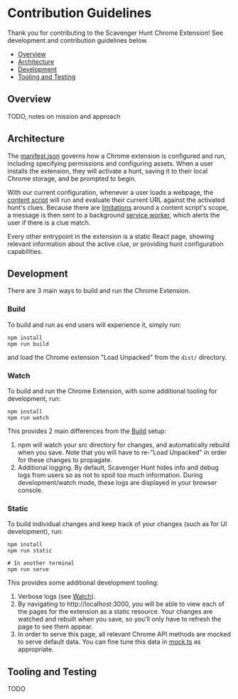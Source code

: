 # Contribution Guidelines

Thank you for contributing to the Scavenger Hunt Chrome Extension! See development and contribution guidelines below.

- [Overview](#overview)
- [Architecture](#architecture)
- [Development](#development)
- [Tooling and Testing](#tooling-and-testing)

## Overview
TODO, notes on mission and approach

## Architecture
The [manifest.json](public/manifest.json) governs how a Chrome extension is configured and run, including specifying permissions and configuring assets. When a user installs the extension, they will activate a hunt, saving it to their local Chrome storage, and be prompted to begin.

With our current configuration, whenever a user loads a webpage, the [content script](src/content_script.tsx) will run and evaluate their current URL against the activated hunt's clues. Because there are [limitations](https://developer.chrome.com/docs/extensions/mv3/content_scripts/) around a content script's scope, a message is then sent to a background [service worker](https://developer.chrome.com/docs/extensions/mv3/service_workers/events/), which alerts the user if there is a clue match.

Every other entrypoint in the extension is a static React page, showing relevant information about the active clue, or providing hunt configuration capabilities.

## Development

There are 3 main ways to build and run the Chrome Extension.

### Build
To build and run as end users will experience it, simply run:

```
npm install
npm run build
```

and load the Chrome extension "Load Unpacked" from the `dist/` directory.

### Watch
To build and run the Chrome Extension, with some additional tooling for development, run:

```
npm install
npm run watch
```

This provides 2 main differences from the [Build](#build) setup:
1. npm will watch your src directory for changes, and automatically rebuild when you save. Note that you will have to re-"Load Unpacked" in order for these changes to propagate.
2. Additional logging. By default, Scavenger Hunt hides info and debug logs from users so as not to spoil too much information. During development/watch mode, these logs are displayed in your browser console.

### Static
To build individual changes and keep track of your changes (such as for UI development), run:

```
npm install
npm run static

# In another terminal
npm run serve
```

This provides some additional development tooling:
1. Verbose logs (see [Watch](#watch)).
2. By navigating to http://localhost:3000, you will be able to view each of the pages for the extension as a static resource. Your changes are watched and rebuilt when you save, so you'll only have to refresh the page to see them appear.
3. In order to serve this page, all relevant Chrome API methods are mocked to serve default data. You can fine tune this data in [mock.ts](./src/providers/mock.ts) as appropriate.

## Tooling and Testing
TODO